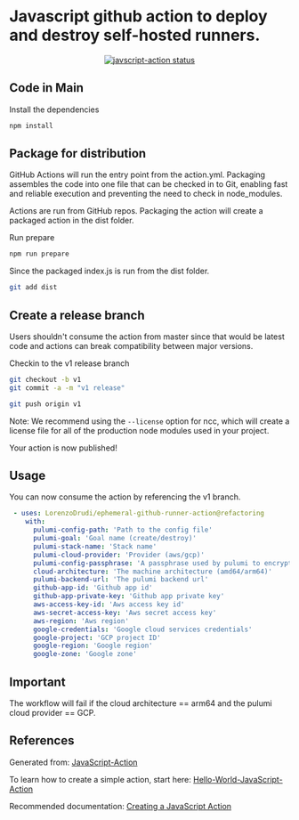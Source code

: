 #  Javascript github action to deploy and destroy self-hosted runners. 

<p align="center">
  <a href="https://github.com/actions/javascript-action/actions"><img alt="javscript-action status" src="https://github.com/actions/javascript-action/workflows/units-test/badge.svg"></a>
</p>

## Code in Main

Install the dependencies

```bash
npm install
```

## Package for distribution

GitHub Actions will run the entry point from the action.yml. Packaging assembles the code into one file that can be checked in to Git, enabling fast and reliable execution and preventing the need to check in node_modules.

Actions are run from GitHub repos.  Packaging the action will create a packaged action in the dist folder.

Run prepare

```bash
npm run prepare
```

Since the packaged index.js is run from the dist folder.

```bash
git add dist
```

## Create a release branch

Users shouldn't consume the action from master since that would be latest code and actions can break compatibility between major versions.

Checkin to the v1 release branch

```bash
git checkout -b v1
git commit -a -m "v1 release"
```

```bash
git push origin v1
```

Note: We recommend using the `--license` option for ncc, which will create a license file for all of the production node modules used in your project.

Your action is now published! 

## Usage

You can now consume the action by referencing the v1 branch.

```yaml
 - uses: LorenzoDrudi/ephemeral-github-runner-action@refactoring
    with:
      pulumi-config-path: 'Path to the config file'
      pulumi-goal: 'Goal name (create/destroy)'
      pulumi-stack-name: 'Stack name'
      pulumi-cloud-provider: 'Provider (aws/gcp)'
      pulumi-config-passphrase: 'A passphrase used by pulumi to encrypt your secrets'
      cloud-architecture: 'The machine architecture (amd64/arm64)'
      pulumi-backend-url: 'The pulumi backend url'
      github-app-id: 'Github app id'
      github-app-private-key: 'Github app private key'
      aws-access-key-id: 'Aws access key id'
      aws-secret-access-key: 'Aws secret access key'
      aws-region: 'Aws region'
      google-credentials: 'Google cloud services credentials'
      google-project: 'GCP project ID'
      google-region: 'Google region'
      google-zone: 'Google zone'
```
## Important

The workflow will fail if the cloud architecture == arm64 and the pulumi cloud provider == GCP. 

## References

Generated from: [JavaScript-Action](https://github.com/actions/javascript-action)

To learn how to create a simple action, start here: [Hello-World-JavaScript-Action](https://github.com/actions/hello-world-javascript-action)

Recommended documentation: [Creating a JavaScript Action](https://docs.github.com/en/actions/creating-actions/creating-a-javascript-action)
